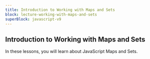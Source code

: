 ```yaml
---
title: Introduction to Working with Maps and Sets
block: lecture-working-with-maps-and-sets
superBlock: javascript-v9
---
```


## Introduction to Working with Maps and Sets

In these lessons, you will learn about JavaScript Maps and Sets.

